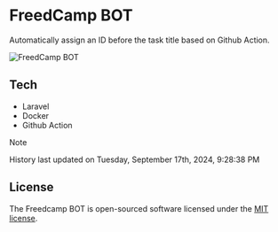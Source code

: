 # FreedCamp BOT

Automatically assign an ID before the task title based on Github Action.

![FreedCamp BOT](https://repository-images.githubusercontent.com/737932867/7d34798b-2680-471c-b089-a78a718d3d6a)

## Tech

- Laravel
- Docker
- Github Action

> [!NOTE]  
> History last updated on Tuesday, September 17th, 2024, 9:28:38 PM

## License

The Freedcamp BOT is open-sourced software licensed under the [MIT license](https://opensource.org/licenses/MIT).
